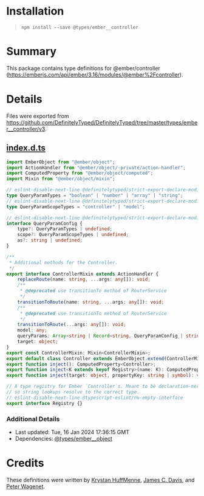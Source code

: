 # Installation
> `npm install --save @types/ember__controller`

# Summary
This package contains type definitions for @ember/controller (https://emberjs.com/api/ember/3.16/modules/@ember%2Fcontroller).

# Details
Files were exported from https://github.com/DefinitelyTyped/DefinitelyTyped/tree/master/types/ember__controller/v3.
## [index.d.ts](https://github.com/DefinitelyTyped/DefinitelyTyped/tree/master/types/ember__controller/v3/index.d.ts)
````ts
import EmberObject from "@ember/object";
import ActionHandler from "@ember/object/-private/action-handler";
import ComputedProperty from "@ember/object/computed";
import Mixin from "@ember/object/mixin";

// eslint-disable-next-line @definitelytyped/strict-export-declare-modifiers
type QueryParamTypes = "boolean" | "number" | "array" | "string";
// eslint-disable-next-line @definitelytyped/strict-export-declare-modifiers
type QueryParamScopeTypes = "controller" | "model";

// eslint-disable-next-line @definitelytyped/strict-export-declare-modifiers
interface QueryParamConfig {
    type?: QueryParamTypes | undefined;
    scope?: QueryParamScopeTypes | undefined;
    as?: string | undefined;
}

/**
 * Additional methods for the Controller.
 */
export interface ControllerMixin extends ActionHandler {
    replaceRoute(name: string, ...args: any[]): void;
    /**
     * @deprecated use transitionTo method of RouterService
     */
    transitionToRoute(name: string, ...args: any[]): void;
    /**
     * @deprecated use transitionTo method of RouterService
     */
    transitionToRoute(...args: any[]): void;
    model: any;
    queryParams: Array<string | Record<string, QueryParamConfig | string | undefined>>;
    target: object;
}
export const ControllerMixin: Mixin<ControllerMixin>;
export default class Controller extends EmberObject.extend(ControllerMixin) {}
export function inject(): ComputedProperty<Controller>;
export function inject<K extends keyof Registry>(name: K): ComputedProperty<Registry[K]>;
export function inject(target: object, propertyKey: string | symbol): void;

// A type registry for Ember `Controller`s. Meant to be declaration-merged
// so string lookups resolve to the correct type.
// eslint-disable-next-line @typescript-eslint/no-empty-interface
export interface Registry {}

````

### Additional Details
 * Last updated: Tue, 16 Jan 2024 17:36:15 GMT
 * Dependencies: [@types/ember__object](https://npmjs.com/package/@types/ember__object)

# Credits
These definitions were written by [Krystan HuffMenne](https://github.com/gitKrystan), [James C. Davis](https://github.com/jamescdavis), and [Peter Wagenet](https://github.com/wagenet).
